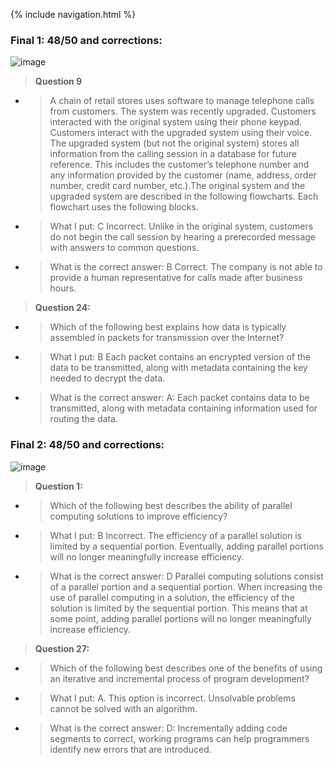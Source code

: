 {% include navigation.html %}
### Final 1: 48/50 and corrections:
![image](https://user-images.githubusercontent.com/89221238/164802736-ded16f98-9f5b-4de9-9033-1df22e547d72.png)
> **Question 9**
- > A chain of retail stores uses software to manage telephone calls from customers. The system was recently upgraded. Customers interacted with the original system using their phone keypad. Customers interact with the upgraded system using their voice. The upgraded system (but not the original system) stores all information from the calling session in a database for future reference. This includes the customer’s telephone number and any information provided by the customer (name, address, order number, credit card number, etc.).The original system and the upgraded system are described in the following flowcharts. Each flowchart uses the following blocks.
- > What I put: C Incorrect. Unlike in the original system, customers do not begin the call session by hearing a prerecorded message with answers to common questions.
- > What is the correct answer: B Correct. The company is not able to provide a human representative for calls made after business hours.
> **Question 24:**
- > Which of the following best explains how data is typically assembled in packets for transmission over the Internet?
- > What I put: B Each packet contains an encrypted version of the data to be transmitted, along with metadata containing the key needed to decrypt the data.
- > What is the correct answer: A: Each packet contains data to be transmitted, along with metadata containing information used for routing the data.

### Final 2: 48/50 and corrections:
![image](https://user-images.githubusercontent.com/89221238/164802813-03ecbcf0-9708-48c5-a446-d80981051753.png)
> **Question 1:**
- > Which of the following best describes the ability of parallel computing solutions to improve efficiency?
- > What I put: B Incorrect. The efficiency of a parallel solution is limited by a sequential portion. Eventually, adding parallel portions will no longer meaningfully increase efficiency.
- > What is the correct answer: D Parallel computing solutions consist of a parallel portion and a sequential portion. When increasing the use of parallel computing in a solution, the efficiency of the solution is limited by the sequential portion. This means that at some point, adding parallel portions will no longer meaningfully increase efficiency.
> **Question 27:**
- > Which of the following best describes one of the benefits of using an iterative and incremental process of program development?
- > What I put: A. This option is incorrect. Unsolvable problems cannot be solved with an algorithm.
- > What is the correct answer: D: Incrementally adding code segments to correct, working programs can help programmers identify new errors that are introduced.

